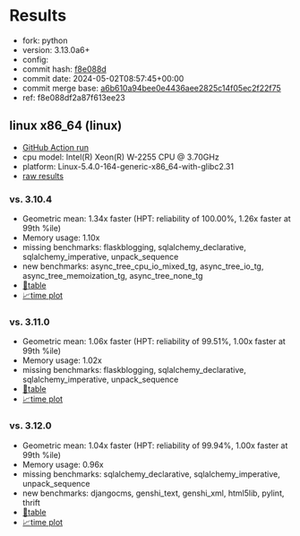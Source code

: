 # Results

- fork: python
- version: 3.13.0a6+
- config: 
- commit hash: [f8e088d](https://github.com/python/cpython/commit/f8e088d)
- commit date: 2024-05-02T08:57:45+00:00
- commit merge base: [a6b610a94bee0e4436aee2825c14f05ec2f22f75](https://github.com/python/cpython/commit/a6b610a94bee0e4436aee2825c14f05ec2f22f75)
- ref: f8e088df2a87f613ee23

## linux x86_64 (linux)

- [GitHub Action run](https://github.com/faster-cpython/benchmarking/actions/runs/8922611804)
- cpu model: Intel(R) Xeon(R) W-2255 CPU @ 3.70GHz
- platform: Linux-5.4.0-164-generic-x86_64-with-glibc2.31
- [raw results](bm-20240502-linux-x86_64-python-f8e088df2a87f613ee23-3.13.0a6%2B-f8e088d.json)

### vs. 3.10.4

- Geometric mean: 1.34x faster (HPT: reliability of 100.00%, 1.26x faster at 99th %ile)
- Memory usage: 1.10x
- missing benchmarks: flaskblogging, sqlalchemy_declarative, sqlalchemy_imperative, unpack_sequence
- new benchmarks: async_tree_cpu_io_mixed_tg, async_tree_io_tg, async_tree_memoization_tg, async_tree_none_tg
- [📄table](bm-20240502-linux-x86_64-python-f8e088df2a87f613ee23-3.13.0a6%2B-f8e088d-vs-3.10.4.md)
- [📈time plot](bm-20240502-linux-x86_64-python-f8e088df2a87f613ee23-3.13.0a6%2B-f8e088d-vs-3.10.4.png)

### vs. 3.11.0

- Geometric mean: 1.06x faster (HPT: reliability of 99.51%, 1.00x faster at 99th %ile)
- Memory usage: 1.02x
- missing benchmarks: flaskblogging, sqlalchemy_declarative, sqlalchemy_imperative, unpack_sequence
- [📄table](bm-20240502-linux-x86_64-python-f8e088df2a87f613ee23-3.13.0a6%2B-f8e088d-vs-3.11.0.md)
- [📈time plot](bm-20240502-linux-x86_64-python-f8e088df2a87f613ee23-3.13.0a6%2B-f8e088d-vs-3.11.0.png)

### vs. 3.12.0

- Geometric mean: 1.04x faster (HPT: reliability of 99.94%, 1.00x faster at 99th %ile)
- Memory usage: 0.96x
- missing benchmarks: sqlalchemy_declarative, sqlalchemy_imperative, unpack_sequence
- new benchmarks: djangocms, genshi_text, genshi_xml, html5lib, pylint, thrift
- [📄table](bm-20240502-linux-x86_64-python-f8e088df2a87f613ee23-3.13.0a6%2B-f8e088d-vs-3.12.0.md)
- [📈time plot](bm-20240502-linux-x86_64-python-f8e088df2a87f613ee23-3.13.0a6%2B-f8e088d-vs-3.12.0.png)


